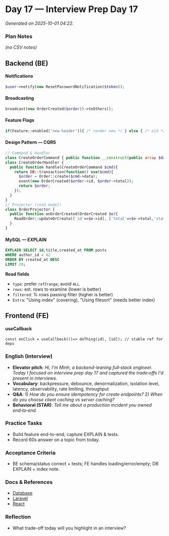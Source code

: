 # Day 17 — Interview Prep Day 17

_Generated on 2025-10-01 04:22._

### Plan Notes
_(no CSV notes)_

## Backend (BE)

#### Notifications
```php
$user->notify(new ResetPasswordNotification($token));
```

#### Broadcasting
```php
broadcast(new OrderCreated($order))->toOthers();
```

#### Feature Flags
```php
if(Feature::enabled('new-header')){ /* render new */ } else { /* old */ }
```

#### Design Pattern — CQRS
```php
// Command & Handler
class CreateOrderCommand { public function __construct(public array $data){} }
class CreateOrderHandler {
  public function handle(CreateOrderCommand $cmd){
    return DB::transaction(function() use($cmd){
      $order = Order::create($cmd->data);
      event(new OrderCreated($order->id, $order->total));
      return $order;
    });
  }
}
// Projector (read model)
class OrderProjector {
  public function onOrderCreated(OrderCreated $e){
    ReadOrder::updateOrCreate(['id'=>$e->id], ['total'=>$e->total,'status'=>'created']);
  }
}
```

#### MySQL — EXPLAIN
```sql
EXPLAIN SELECT id,title,created_at FROM posts
WHERE author_id = 42
ORDER BY created_at DESC
LIMIT 20;
```
**Read fields**  
- `type`: prefer `ref`/`range`; avoid `ALL`  
- `rows`: est. rows to examine (lower is better)  
- `filtered`: % rows passing filter (higher is better)  
- `Extra`: "Using index" (covering), "Using filesort" (needs better index)


## Frontend (FE)

#### useCallback
```tsx
const onClick = useCallback(()=> doThing(id), [id]); // stable ref for deps
```

### English (Interview)
- **Elevator pitch**: *Hi, I'm Minh, a backend-leaning full‑stack engineer. Today I focused on interview prep day 17 and captured the trade‑offs I'd present in interviews.*
- **Vocabulary**: backpressure, debounce, denormalization, isolation level, latency, observability, rate limiting, throughput
- **Q&A**: 1) *How do you ensure idempotency for create endpoints?*  2) *When do you choose client caching vs server caching?*
- **Behavioral (STAR)**: *Tell me about a production incident you owned end‑to‑end.*


### Practice Tasks
- Build feature end-to-end; capture EXPLAIN & tests.
- Record 60s answer on a topic from today.

### Acceptance Criteria
- BE schema/status correct + tests; FE handles loading/error/empty; DB EXPLAIN + index note.

### Docs & References
- [Database](https://dev.mysql.com/doc/)
- [Laravel](https://laravel.com/docs)
- [React](https://react.dev/learn)

### Reflection
- What trade-off today will you highlight in an interview?